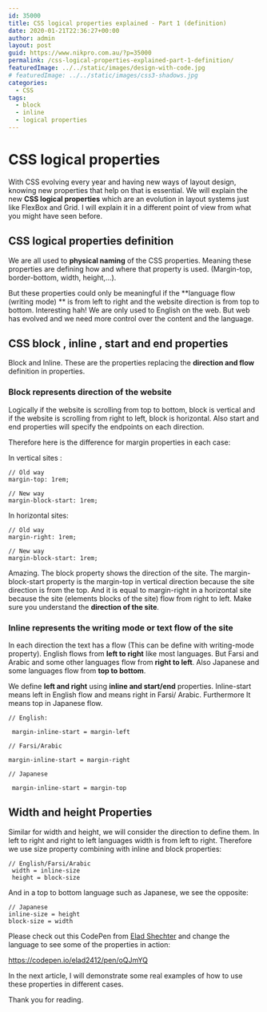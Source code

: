 ```yaml
---
id: 35000
title: CSS logical properties explained - Part 1 (definition)
date: 2020-01-21T22:36:27+00:00
author: admin
layout: post
guid: https://www.nikpro.com.au/?p=35000
permalink: /css-logical-properties-explained-part-1-definition/
featuredImage: ../../static/images/design-with-code.jpg
# featuredImage: ../../static/images/css3-shadows.jpg
categories:
  - CSS
tags:
  - block
  - inline
  - logical properties
---
```

# CSS logical properties

With CSS evolving every year and having new ways of layout design, knowing new properties that help on that is essential. We will explain the new **CSS logical properties** which are an evolution in layout systems just like FlexBox and Grid. I will explain it in a different point of view from what you might have seen before.

## CSS logical properties definition

We are all used to **physical naming** of the CSS properties. Meaning these properties are defining how and where that property is used. (Margin-top, border-bottom, width, height,…).

But these properties could only be meaningful if the **language flow (writing mode) ** is from left to right and the website direction is from top to bottom. Interesting hah! We are only used to English on the web. But web has evolved and we need more control over the content and the language.

## CSS block , inline , start and end properties

Block and Inline. These are the properties replacing the **direction and flow** definition in properties. 

### Block represents direction of the website

Logically if the website is scrolling from top to bottom, block is vertical and if the website is scrolling from right to left, block is horizontal. Also start and end properties will specify the endpoints on each direction.

Therefore here is the difference for margin properties in each case:

In vertical sites :

```
// Old way
margin-top: 1rem;

// New way
margin-block-start: 1rem; 
```

In horizontal sites:

```
// Old way
margin-right: 1rem;

// New way
margin-block-start: 1rem; 
```

Amazing. The block property shows the direction of the site. The margin-block-start  property is the margin-top in vertical direction because the site direction is from the top. And it is equal to margin-right in a horizontal site because the site (elements blocks of the site) flow from right to left. Make sure you understand the **direction of the site**. 

### Inline represents the writing mode or text flow of the site

In each direction the text has a flow (This can be define with writing-mode property). English flows from **left to right** like most languages. But Farsi and Arabic and some other languages flow from **right to left**. Also Japanese and some languages flow from **top to bottom**.

We define **left and right** using **inline and start/end** properties. Inline-start means left in English flow and means right in Farsi/ Arabic. Furthermore It means top in Japanese flow.

```
// English:

 margin-inline-start = margin-left

// Farsi/Arabic 

margin-inline-start = margin-right

// Japanese

 margin-inline-start = margin-top
 ```

## Width and height Properties

Similar for width and height, we will consider the direction to define them. In left to right and right to left languages width is from left to right. Therefore we use size property combining with inline and block properties:

```
// English/Farsi/Arabic
 width = inline-size 
 height = block-size
```

And  in a top to bottom language such as Japanese, we see the opposite:

```
// Japanese
inline-size = height
block-size = width
```

Please check out this CodePen from <a href="https://medium.com/@elad" target="_blank"> Elad Shechter</a> and change the language to see some of the properties in action:

https://codepen.io/elad2412/pen/oQJmYQ
 

In the next article, I will demonstrate some real examples of how to use these properties in different cases. 

Thank you for reading.
